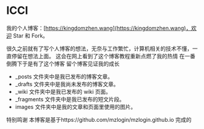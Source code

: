 # ICCI

我的个人博客：[https://kingdomzhen.wang](https://kingdomzhen.wang)，欢迎 Star 和 Fork。

很久之前就有了写个人博客的想法，无奈与工作繁忙，计算机相关的技术不懂，一直停留在想法上面。
这会在网上看到了这个博客教程重新点燃了我的热情
在一番倒腾下于是有了这个博客
留个博客见证我的成长

* _posts 文件夹中是我已发布的博客文章。
* _drafts 文件夹中是我尚未发布的博客文章。
* _wiki 文件夹中是我已发布的 wiki 页面。
* _fragments 文件夹中是我已发布的短文片段。
* images 文件夹中是我的文章和页面里使用的图片。

特别鸣谢
本博客是基于https://github.com/mzlogin/mzlogin.github.io 完成的
